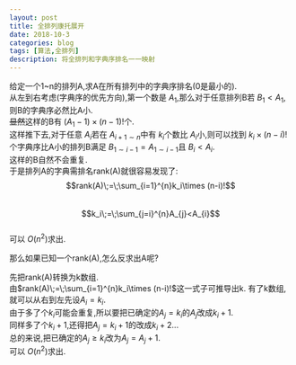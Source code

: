 ```yaml
---
layout: post
title: 全排列康托展开
date: 2018-10-3
categories: blog
tags: [算法,全排列]
description: 将全排列和字典序排名一一映射
---
```


给定一个1\~n的排列A,求A在所有排列中的字典序排名(0是最小的).  
从左到右考虑(字典序的优先方向),第一个数是 $A_1$,那么对于任意排列B若 $B_1<A_1$,则B的字典序必然比A小.   
~~显然~~这样的B有 $(A_{1}-1)\times (n-1)!$个.  
这样推下去,对于任意 $A_i$若在 $A_{i+1\sim n}$中有 $k_i$个数比 $A_i$小,则可以找到 $k_i\times (n-i)!$个字典序比A小的排列B满足 $B_{1\sim i-1}=A_{1\sim i-1}$且 $B_i<A_i$.  
这样的B自然不会重复.  
于是排列A的字典需排名rank(A)就很容易发现了:  
$$rank(A)\;=\;\sum_{i=1}^{n}k_i\times (n-i)!$$  
$$k_i\;=\;\sum_{j=i}^{n}A_{j}<A_{i}$$  
可以 $O(n^2)$求出.  

那么如果已知一个rank(A),怎么反求出A呢?  

先把rank(A)转换为k数组.  
由$rank(A)\;=\;\sum_{i=1}^{n}k_i\times (n-i)!$这一式子可推导出k.
有了k数组,就可以从右到左先设$A_i=k_i$.  
由于多了个$k_i$可能会重复,所以要把已确定的$A_j=k_i$的$A_j$改成$k_i+1$.  
同样多了个$k_i+1$,还得把$A_j=k_i+1$的改成$k_i+2$...  
总的来说,把已确定的$A_j\geq k_i$改为$A_j=A_j+1$.  
可以 $O(n^2)$求出. 

